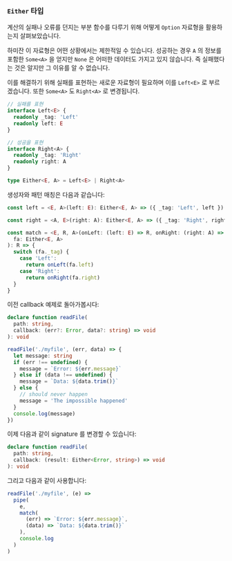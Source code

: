 ### `Either` 타입

계산의 실패나 오류를 던지는 부분 함수를 다루기 위해 어떻게 `Option` 자료형을 활용하는지 살펴보았습니다.

하미잔 이 자료형은 어떤 상황에서는 제한적일 수 있습니다. 성공하는 경우 `A` 의 정보를 포함한 `Some<A>` 을 얻지만 `None` 은 어떠한 데이터도 가지고 있지 않습니다. 즉 실패했다는 것은 알지만 그 이유를 알 수 없습니다.

이를 해결하기 위해 실패를 표현하는 새로운 자료형이 필요하며 이를 `Left<E>` 로 부르겠습니다. 또한 `Some<A>` 도 `Right<A>` 로 변경됩니다.

```typescript
// 실패를 표현
interface Left<E> {
  readonly _tag: 'Left'
  readonly left: E
}

// 성공을 표현
interface Right<A> {
  readonly _tag: 'Right'
  readonly right: A
}

type Either<E, A> = Left<E> | Right<A>
```

생성자와 패턴 매칭은 다음과 같습니다:

```typescript
const left = <E, A>(left: E): Either<E, A> => ({ _tag: 'Left', left })

const right = <A, E>(right: A): Either<E, A> => ({ _tag: 'Right', right })

const match = <E, R, A>(onLeft: (left: E) => R, onRight: (right: A) => R) => (
  fa: Either<E, A>
): R => {
  switch (fa._tag) {
    case 'Left':
      return onLeft(fa.left)
    case 'Right':
      return onRight(fa.right)
  }
}
```

이전 callback 예제로 돌아가봅시다:

```typescript
declare function readFile(
  path: string,
  callback: (err?: Error, data?: string) => void
): void

readFile('./myfile', (err, data) => {
  let message: string
  if (err !== undefined) {
    message = `Error: ${err.message}`
  } else if (data !== undefined) {
    message = `Data: ${data.trim()}`
  } else {
    // should never happen
    message = 'The impossible happened'
  }
  console.log(message)
})
```

이제 다음과 같이 signature 를 변경할 수 있습니다:

```typescript
declare function readFile(
  path: string,
  callback: (result: Either<Error, string>) => void
): void
```

그리고 다음과 같이 사용합니다:

```typescript
readFile('./myfile', (e) =>
  pipe(
    e,
    match(
      (err) => `Error: ${err.message}`,
      (data) => `Data: ${data.trim()}`
    ),
    console.log
  )
)
```
